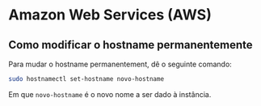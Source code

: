 # Amazon Web Services (AWS)

## Como modificar o hostname permanentemente

Para mudar o hostname permanentement, dê o seguinte comando:

```bash
sudo hostnamectl set-hostname novo-hostname
```

Em que `novo-hostname` é o novo nome a ser dado à instância.
